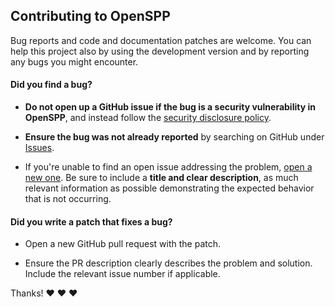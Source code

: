 ## Contributing to OpenSPP

Bug reports and code and documentation patches are welcome. You can help this project also by using the
development version and by reporting any bugs you might encounter.

#### **Did you find a bug?**

- **Do not open up a GitHub issue if the bug is a security vulnerability in OpenSPP**, and instead follow the
  [security disclosure policy](docs/security-report).

- **Ensure the bug was not already reported** by searching on GitHub under
  [Issues](https://github.com/openspp/documentation/issues).

- If you're unable to find an open issue addressing the problem,
  [open a new one](https://github.com/openspp/documentation/issues/new). Be sure to include a **title and
  clear description**, as much relevant information as possible demonstrating the expected behavior that is
  not occurring.

#### **Did you write a patch that fixes a bug?**

- Open a new GitHub pull request with the patch.

- Ensure the PR description clearly describes the problem and solution. Include the relevant issue number if
  applicable.

<!-- #### **Do you have questions about the source code?**

- Ask any question about how to use OpenSPP in the
  [Discussions](https://github.com/openspp/documentation/discussions). -->

Thanks! :heart: :heart: :heart:
